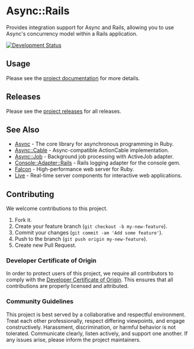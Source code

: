 # Async::Rails

Provides integration support for Async and Rails, allowing you to use Async's concurrency model within a Rails application.

[![Development Status](https://github.com/socketry/async-rails/workflows/Test/badge.svg)](https://github.com/socketry/async-rails/actions?workflow=Test)

## Usage

Please see the [project documentation](https://socketry.github.io/async-rails/) for more details.

## Releases

Please see the [project releases](https://socketry.github.io/async-rails/releases/index) for all releases.

## See Also

  - [Async](https://github.com/socketry/async) - The core library for asynchronous programming in Ruby.
  - [Async::Cable](https://github.com/socketry/async-cable) - Async-compatible ActionCable implementation.
  - [Async::Job](https://github.com/socketry/async-job) - Background job processing with ActiveJob adapter.
  - [Console::Adapter::Rails](https://github.com/socketry/console-adapter-rails) - Rails logging adapter for the console gem.
  - [Falcon](https://github.com/socketry/falcon) - High-performance web server for Ruby.
  - [Live](https://github.com/socketry/live) - Real-time server components for interactive web applications.

## Contributing

We welcome contributions to this project.

1.  Fork it.
2.  Create your feature branch (`git checkout -b my-new-feature`).
3.  Commit your changes (`git commit -am 'Add some feature'`).
4.  Push to the branch (`git push origin my-new-feature`).
5.  Create new Pull Request.

### Developer Certificate of Origin

In order to protect users of this project, we require all contributors to comply with the [Developer Certificate of Origin](https://developercertificate.org/). This ensures that all contributions are properly licensed and attributed.

### Community Guidelines

This project is best served by a collaborative and respectful environment. Treat each other professionally, respect differing viewpoints, and engage constructively. Harassment, discrimination, or harmful behavior is not tolerated. Communicate clearly, listen actively, and support one another. If any issues arise, please inform the project maintainers.
